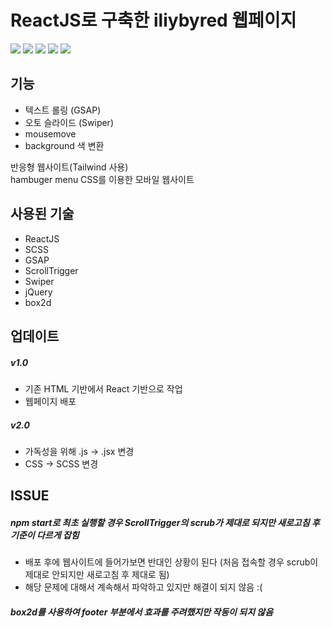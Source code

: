 # ReactJS로 구축한 iliybyred 웹페이지
<img src="https://img.shields.io/badge/React-61DAFB?style=flat-square&logo=React&logoColor=white"/> <img src="https://img.shields.io/badge/Sass-CC6699?style=flat-square&logo=Sass&logoColor=white"/>
<img src="https://img.shields.io/badge/GreenSock-88CE02?style=flat-square&logo=GreenSock&logoColor=white"/>
<img src="https://img.shields.io/badge/Swiper-6332F6?style=flat-square&logo=Swiper&logoColor=white"/>
<img src="https://img.shields.io/badge/jQuery-0769AD?style=flat-square&logo=jQuery&logoColor=white"/>

## 기능
- 텍스트 롤링 (GSAP)
- 오토 슬라이드 (Swiper)
- mousemove
- background 색 변환

반응형 웹사이트(Tailwind 사용)</br>
hambuger menu CSS를 이용한 모바일 웹사이트

## 사용된 기술
- ReactJS
- SCSS
- GSAP
- ScrollTrigger
- Swiper
- jQuery
- box2d

## 업데이트

##### v1.0
- 기존 HTML 기반에서 React 기반으로 작업
- 웹페이지 배포

##### v2.0
- 가독성을 위해 .js -> .jsx 변경
- CSS -> SCSS 변경

## ISSUE
##### npm start로 최초 실행할 경우 ScrollTrigger의 scrub가 제대로 되지만 새로고침 후 기준이 다르게 잡힘
- 배포 후에 웹사이트에 들어가보면 반대인 상황이 된다 (처음 접속할 경우 scrub이 제대로 안되지만 새로고침 후 제대로 됨)
- 해당 문제에 대해서 계속해서 파악하고 있지만 해결이 되지 않음 :(

##### box2d를 사용하여 footer 부분에서 효과를 주려했지만 작동이 되지 않음
